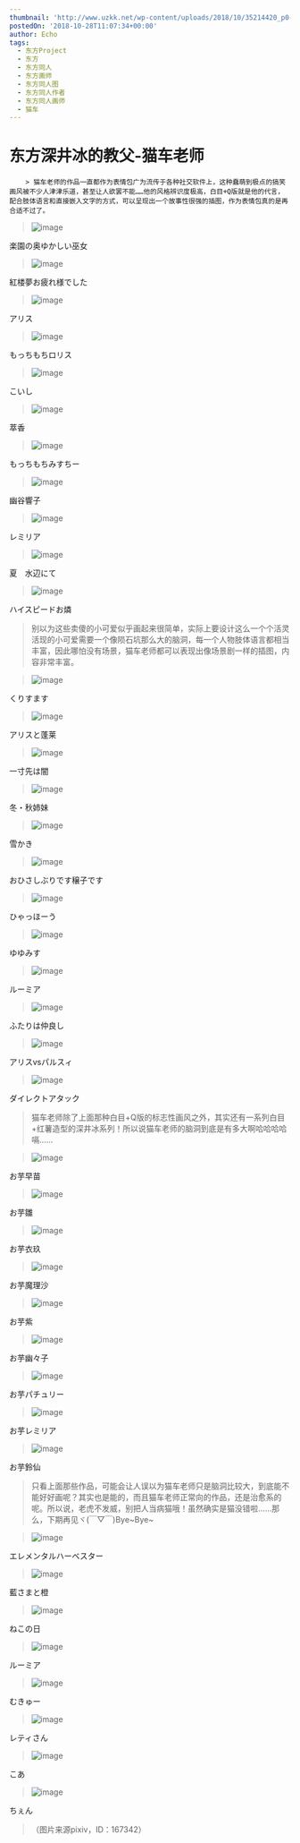 ```yaml
---
thumbnail: 'http://www.uzkk.net/wp-content/uploads/2018/10/35214420_p0-811x510.jpg'
postedOn: '2018-10-28T11:07:34+00:00'
author: Echo
tags:
  - 东方Project
  - 东方
  - 东方同人
  - 东方画师
  - 东方同人图
  - 东方同人作者
  - 东方同人画师
  - 猫车
---
```


# 东方深井冰的教父-猫车老师

		> 猫车老师的作品一直都作为表情包广为流传于各种社交软件上，这种蠢萌到极点的搞笑画风被不少人津津乐道，甚至让人欲罢不能……他的风格辨识度极高，白目+Q版就是他的代言，配合肢体语言和直接嵌入文字的方式，可以呈现出一个故事性很强的插图，作为表情包真的是再合适不过了。

> 

> ![image](http://wp.epicomic.com/wp-content/uploads/2018/10/43684109_p0.jpg)

楽園の奥ゆかしい巫女

> ![image](http://wp.epicomic.com/wp-content/uploads/2018/10/30717350_p0.jpg)

紅楼夢お疲れ様でした

> ![image](http://wp.epicomic.com/wp-content/uploads/2018/10/63887407_p0.jpg)

アリス

> ![image](http://wp.epicomic.com/wp-content/uploads/2018/10/60437395_p0.jpg)

もっちもちロリス

> ![image](http://wp.epicomic.com/wp-content/uploads/2018/10/62904254_p0.jpg)

こいし

> ![image](http://wp.epicomic.com/wp-content/uploads/2018/10/67100556_p0.jpg)

萃香

> ![image](http://wp.epicomic.com/wp-content/uploads/2018/10/59567313_p0.jpg)

もっちもちみすちー

> ![image](http://wp.epicomic.com/wp-content/uploads/2018/10/65516674_p0.jpg)

幽谷響子

> ![image](http://wp.epicomic.com/wp-content/uploads/2018/10/52814631_p0.jpg)

レミリア

> ![image](http://wp.epicomic.com/wp-content/uploads/2018/10/51864394_p0.jpg)

夏　水辺にて

> ![image](http://wp.epicomic.com/wp-content/uploads/2018/10/51852546_p0.jpg)

ハイスピードお燐

> 别以为这些卖傻的小可爱似乎画起来很简单，实际上要设计这么一个个活灵活现的小可爱需要一个像陨石坑那么大的脑洞，每一个人物肢体语言都相当丰富，因此哪怕没有场景，猫车老师都可以表现出像场景剧一样的插图，内容非常丰富。

> ![image](http://wp.epicomic.com/wp-content/uploads/2018/10/32313591_p0.jpg)

くりすます

> ![image](http://wp.epicomic.com/wp-content/uploads/2018/10/35233890_p0.jpg)

アリスと蓬莱

> ![image](http://wp.epicomic.com/wp-content/uploads/2018/10/29940861_p0.jpg)

一寸先は闇

> ![image](http://wp.epicomic.com/wp-content/uploads/2018/10/33652524_p0.jpg)

冬・秋姉妹

> ![image](http://wp.epicomic.com/wp-content/uploads/2018/10/33004367_p0.jpg)

雪かき

> ![image](http://wp.epicomic.com/wp-content/uploads/2018/10/48224929_p0.jpg)

おひさしぶりです穣子です

> ![image](http://wp.epicomic.com/wp-content/uploads/2018/10/31775002_p0.jpg)

ひゃっほーう

> ![image](http://wp.epicomic.com/wp-content/uploads/2018/10/35214420_p0.jpg)

ゆゆみす

> ![image](http://wp.epicomic.com/wp-content/uploads/2018/10/50774094_p0.jpg)

ルーミア

> ![image](http://wp.epicomic.com/wp-content/uploads/2018/10/19121654_p0.jpg)

ふたりは仲良し

> ![image](http://wp.epicomic.com/wp-content/uploads/2018/10/5367460_p0.jpg)

アリスvsパルスィ

> ![image](http://wp.epicomic.com/wp-content/uploads/2018/10/37306935_p0.jpg)

ダイレクトアタック

> 猫车老师除了上面那种白目+Q版的标志性画风之外，其实还有一系列白目+红薯造型的深井冰系列！所以说猫车老师的脑洞到底是有多大啊哈哈哈哈嗝……

> ![image](http://wp.epicomic.com/wp-content/uploads/2018/10/39706310_p0.jpg)

お芋早苗

> ![image](http://wp.epicomic.com/wp-content/uploads/2018/10/41742175_p0.jpg)

お芋雛

> ![image](http://wp.epicomic.com/wp-content/uploads/2018/10/42497129_p0.jpg)

お芋衣玖

> ![image](http://wp.epicomic.com/wp-content/uploads/2018/10/39140694_p0.jpg)

お芋魔理沙

> ![image](http://wp.epicomic.com/wp-content/uploads/2018/10/39305549_p0.jpg)

お芋紫

> ![image](http://wp.epicomic.com/wp-content/uploads/2018/10/39373768_p0.jpg)

お芋幽々子

> ![image](http://wp.epicomic.com/wp-content/uploads/2018/10/39123109_p0.jpg)

お芋パチュリー

> ![image](http://wp.epicomic.com/wp-content/uploads/2018/10/39477195_p0.jpg)

お芋レミリア

> ![image](http://wp.epicomic.com/wp-content/uploads/2018/10/39633445_p0.jpg)

お芋鈴仙

> 只看上面那些作品，可能会让人误以为猫车老师只是脑洞比较大，到底能不能好好画呢？其实也是能的，而且猫车老师正常向的作品，还是治愈系的呢。所以说，老虎不发威，别把人当病猫哦！虽然确实是猫没错啦……那么，下期再见ヾ(￣▽￣)Bye~Bye~

> ![image](http://wp.epicomic.com/wp-content/uploads/2018/10/62602701_p0.jpg)

エレメンタルハーベスター

> ![image](http://wp.epicomic.com/wp-content/uploads/2018/10/39274955_p0.jpg)

藍さまと橙

> ![image](http://wp.epicomic.com/wp-content/uploads/2018/10/41786308_p0.jpg)

ねこの日

> ![image](http://wp.epicomic.com/wp-content/uploads/2018/10/31967741_p0.jpg)

ルーミア

> ![image](http://wp.epicomic.com/wp-content/uploads/2018/10/36265196_p0.jpg)

むきゅー

> ![image](http://wp.epicomic.com/wp-content/uploads/2018/10/39410238_p0.jpg)

レティさん

> ![image](http://wp.epicomic.com/wp-content/uploads/2018/10/54299559_p0.jpg)

こあ

> ![image](http://wp.epicomic.com/wp-content/uploads/2018/10/61588253_p0.jpg)

ちぇん

> （图片来源pixiv，ID：167342）

	